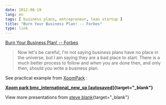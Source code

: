 ```yaml
---
date: 2012-06-19
lang: en
tags: [ business plans, entrepreneur, lean startup ]
title: "Burn Your Business Plan! -- Forbes"
type: link
---
```


[Burn Your Business Plan! --
Forbes](http://www.forbes.com/sites/nathanfurr/2012/02/24/burn-your-business-plan/)

> Now let's be careful, I'm not saying business plans have no place in
> the universe, but I am saying they are a bad place to start. There is
> a much better process to follow and when you are done then, and only
> then, should you write a business plan.

See practical example from [XoomPark](http://xoompark.com) :

**[Xoom park bmc_international_new_sp
\[autosaved\]](http://www.slideshare.net/sblank/xoom-park-bmcinternationalnewsp-autosaved "Xoom park bmc_international_new_sp [autosaved]"){target="_blank"}**

View more presentations from [steve
blank](http://www.slideshare.net/sblank){target="_blank"}

